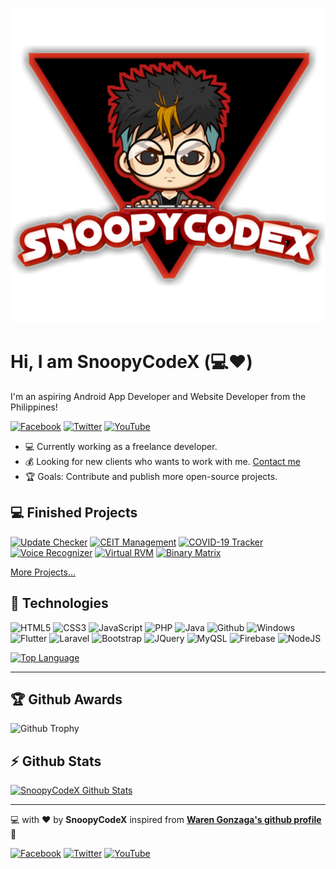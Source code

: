![SnoopyCodeX](https://raw.githubusercontent.com/SnoopyCodeX/SnoopyCodeX/master/res/img/profile.png)

# Hi, I am SnoopyCodeX (:computer::heart:)

I'm an aspiring Android App Developer and Website Developer from the Philippines!

[![Facebook](https://img.shields.io/badge/facebook-%231877F2.svg?&style=for-the-badge&logo=facebook&logoColor=white)](https://facebook.com/SnoopyCodeX) 
[![Twitter](https://img.shields.io/badge/twitter-%231DA1F2.svg?&style=for-the-badge&logo=twitter&logoColor=white)](https://twitter.com/SnoopyCodeX) 
[![YouTube](https://img.shields.io/badge/youtube-%23FF0000.svg?&style=for-the-badge&logo=youtube&logoColor=white)](https://www.youtube.com/channel/UCC65iAfGIHvMCi1vV-I8OSQ)

- :computer: Currently working as a freelance developer.
- :moneybag: Looking for new clients who wants to work with me. [Contact me](mailto:johnroy062102calimlim@gmail.com)
- :trophy: Goals: Contribute and publish more open-source projects.

## :computer: Finished Projects

[![Update Checker](https://github-readme-stats-sepia-rho.vercel.app/api/pin/?username=SnoopyCodeX&repo=jsonupdatecheckerandroid&theme=monokai)](https://github.com/SnoopyCodeX/jsonupdatecheckerandroid)
[![CEIT Management](https://github-readme-stats-sepia-rho.vercel.app/api/pin/?username=SnoopyCodeX&repo=ceit-management&theme=monokai)](https://github.com/SnoopyCodeX/ceit-management)
[![COVID-19 Tracker](https://github-readme-stats-sepia-rho.vercel.app/api/pin/?username=SnoopyCodeX&repo=covid19tracker&theme=monokai)](https://github.com/SnoopyCodeX/covid19tracker)
[![Voice Recognizer](https://github-readme-stats-sepia-rho.vercel.app/api/pin/?username=SnoopyCodeX&repo=voice-recognizer&theme=monokai)](https://github.com/SnoopyCodeX/voice-recognizer)
[![Virtual RVM](https://github-readme-stats-sepia-rho.vercel.app/api/pin/?username=SnoopyCodeX&repo=virtualrvm&theme=monokai)](https://github.com/SnoopyCodeX/virtualrvm)
[![Binary Matrix](https://github-readme-stats-sepia-rho.vercel.app/api/pin/?username=SnoopyCodeX&repo=binarymatrixandroid&theme=monokai)](https://github.com/SnoopyCodeX/binarymatrixandroid)

[More Projects...](https://github.com/SnoopyCodeX/?tab=repositories)

## :wrench: Technologies

![HTML5](https://img.icons8.com/windows/48/000000/html-5.png)
![CSS3](https://img.icons8.com/ios/48/000000/css3.png)
![JavaScript](https://img.icons8.com/ios/48/000000/javascript--v1.png)
![PHP](https://img.icons8.com/wired/48/000000/php-logo.png)
![Java](https://img.icons8.com/material-outlined/48/000000/java-coffee-cup-logo.png)
![Github](https://img.icons8.com/ios/48/000000/github--v1.png)
![Windows](https://img.icons8.com/ios-filled/48/000000/windows-10.png)
![Flutter](https://img.icons8.com/ios/48/000000/flutter.png)
![Laravel](https://img.icons8.com/ios/48/000000/laravel.png)
![Bootstrap](https://img.icons8.com/windows/48/000000/bootstrap.png)
![JQuery](https://img.icons8.com/ios/48/000000/jquery.png)
![MyQSL](https://img.icons8.com/ios/48/000000/mysql-logo.png)
![Firebase](https://img.icons8.com/color/48/000000/firebase.png)
![NodeJS](https://img.icons8.com/windows/48/000000/nodejs.png)

[![Top Language](https://github-readme-stats-sepia-rho.vercel.app/api/top-langs?username=SnoopyCodeX&layout=compact&theme=monokai)](https://github.com/SnoopyCodeX/github-readme-stats)

---

## :trophy: Github Awards

![Github Trophy](https://github-profile-trophy.vercel.app/?username=SnoopyCodeX&theme=monokai)

## :zap: Github Stats

[![SnoopyCodeX Github Stats](https://github-readme-stats-sepia-rho.vercel.app/api?username=SnoopyCodeX&show_icons=true&count_private=true&theme=monokai)](https://github.com/SnoopyCodeX/github-readme-stats)

---

:computer: with :heart: by **SnoopyCodeX** inspired from **[Waren Gonzaga's github profile](https://github.com/warengonzaga)** :muscle:

[![Facebook](https://img.shields.io/badge/facebook-%231877F2.svg?&style=for-the-badge&logo=facebook&logoColor=white)](https://facebook.com/SnoopyCodeX) [![Twitter](https://img.shields.io/badge/twitter-%231DA1F2.svg?&style=for-the-badge&logo=twitter&logoColor=white)](https://twitter.com/SnoopyCodeX) [![YouTube](https://img.shields.io/badge/youtube-%23FF0000.svg?&style=for-the-badge&logo=youtube&logoColor=white)](https://www.youtube.com/channel/UCC65iAfGIHvMCi1vV-I8OSQ)

